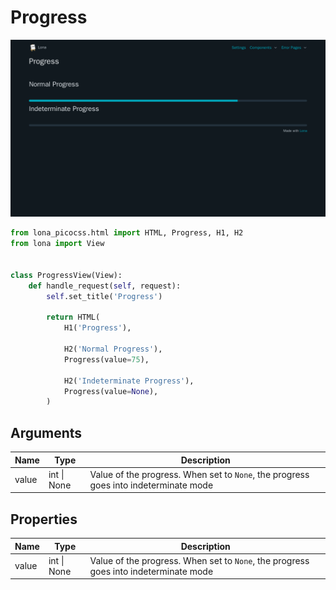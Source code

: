 # Progress

![Progress](../../doc/screenshots/progress.png)

```python
from lona_picocss.html import HTML, Progress, H1, H2
from lona import View


class ProgressView(View):
    def handle_request(self, request):
        self.set_title('Progress')

        return HTML(
            H1('Progress'),

            H2('Normal Progress'),
            Progress(value=75),

            H2('Indeterminate Progress'),
            Progress(value=None),
        )

```

## Arguments

| Name | Type | Description |
| - | - | - |
| value | int \| None | Value of the progress. When set to `None`, the progress goes into indeterminate mode |


## Properties

| Name | Type | Description |
| - | - | - |
| value | int \| None | Value of the progress. When set to `None`, the progress goes into indeterminate mode |
